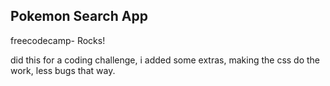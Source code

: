 ## Pokemon Search App








freecodecamp- Rocks!


 did this for a coding challenge, i added some extras, making the css do the work, less bugs that way.

 
